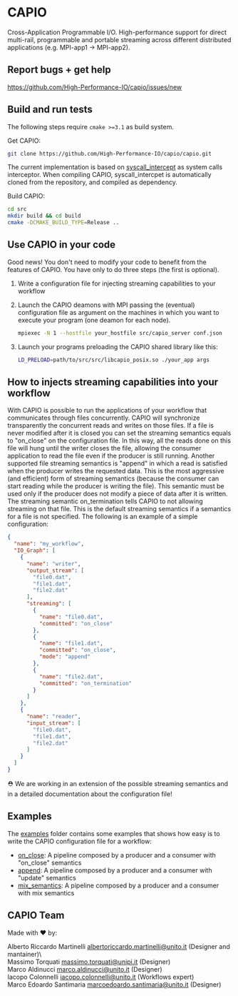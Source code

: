 # CAPIO
Cross-Application Programmable I/O. High-performance support for direct multi-rail, programmable and portable streaming across different distributed  applications (e.g. MPI-app1 -> MPI-app2).

## Report bugs + get help
https://github.com/High-Performance-IO/capio/issues/new
## Build and run tests
The following steps require `cmake >=3.1` as build system.

Get CAPIO:
```bash
git clone https://github.com/High-Performance-IO/capio/capio.git
```
The current implementation is based on [syscall_intercept](https://github.com/pmem/syscall_intercept) as system calls interceptor. When compiling CAPIO, 
syscall_intercpet is automatically cloned from the repository, and compiled as dependency.

Build CAPIO: 
```bash
cd src 
mkdir build && cd build
cmake -DCMAKE_BUILD_TYPE=Release ..
```

## Use CAPIO in your code
Good news! You don't need to modify your code to benefit from the features of CAPIO. You have only to do three steps (the first is optional). 

1) Write a configuration file for injecting streaming capabilities to your workflow

2) Launch the CAPIO deamons with MPI passing the (eventual) configuration file as argument on the machines in which you want to execute your program (one deamon for each node).
   ```bash
   mpiexec -N 1 --hostfile your_hostfile src/capio_server conf.json 
   ```
3) Launch your programs preloading the CAPIO shared library like this:
   ```bash
   LD_PRELOAD=path/to/src/src/libcapio_posix.so ./your_app args
   ```

## How to injects streaming capabilities into your workflow
With CAPIO is possible to run the applications of your workflow that communicates through files concurrently. CAPIO will synchronize transparently the concurrent reads and writes on those files. If a file is never modified after it is closed you can set the streaming semantics equals to "on_close" on the configuration file. In this way, all the reads done on this file will hung until the writer closes the file, allowing the consumer application to read the file even if the producer is still running.
Another supported file streaming semantics is "append" in which a read is satisfied when the producer writes the requested data. This is the most aggressive (and efficient) form of streaming semantics (because the consumer can start reading while the producer is writing the file). This semantic must be used only if the producer does not modify a piece of data after it is written. 
The streaming semantic on_termination tells CAPIO to not allowing streaming on that file. This is the default streaming semantics if a semantics for a file is not specified.
The following is an example of a simple configuration:
```json
{
  "name": "my_workflow",
  "IO_Graph": [
    {
      "name": "writer",
      "output_stream": [
        "file0.dat",
        "file1.dat",
        "file2.dat"
      ],
      "streaming": [
        {
          "name": "file0.dat",
          "committed": "on_close"
        },
        {
          "name": "file1.dat",
          "committed": "on_close",
          "mode": "append"
        },
        {
          "name": "file2.dat",
          "committed": "on_termination"
        }
      ]
    },
    {
      "name": "reader",
      "input_stream": [
        "file0.dat",
        "file1.dat",
        "file2.dat"
      ]
    }
  ]
}
```

:rescue_worker_helmet: We are working in an extension of the possible streaming semantics and in a detailed documentation about the configuration file!

## Examples
The [examples](examples) folder contains some examples that shows how easy is to write the CAPIO configuration file for a workflow:
- [on_close](examples/pipeline_on_close): A pipeline composed by a producer and a consumer with "on_close" semantics
- [append](examples/pipeline_append): A pipeline composed by a producer and a consumer with "update" semantics
- [mix_semantics](examples/pipeline_mix): A pipeline composed by a producer and a consumer with mix semantics

## CAPIO Team
Made with :heart: by:

Alberto Riccardo Martinelli <albertoriccardo.martinelli@unito.it> (Designer and mantainer)\  
Massimo Torquati <massimo.torquati@unipi.it> (Designer)\
Marco Aldinucci <marco.aldinucci@unito.it> (Designer)\
Iacopo Colonnelli <iacopo.colonnelli@unito.it> (Workflows expert)\
Marco Edoardo Santimaria <marcoedoardo.santimaria@unito.it> (Designer)
